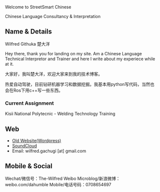 Welcome to StreetSmart Chinese

Chinese Language Consultancy & Interpretation

## Name & Details
Wilfred Githuka 楚大洋

Hey there, thank you for landing on my site. Am a Chinese Language Technical
Interpretor and Trainer and here I write about my experiece while at it.

大家好，我叫楚大洋，欢迎大家来到我的技术博客。

热爱自动驾驶，目前钻研机器学习和数据挖掘。我基本用python写代码，当然也会在Ros下用c++写一些东西。

### Current Assignment

Kisii National Polytecnic - Welding Technology Training

## Web
* [Old Website(Wordpress)](https://www.chineseinkenya.wordpress.com)
* [SoundCloud](https://soundcloud.com/yangradio)
* Email: wilfred.gachugi [at] gmail.com

## Mobile & Social
Wechat/微信号：The-Wilfred
Weibo Microblog/新浪微博：weibo.com/dahumble
Mobile/电话号码：0708654697
